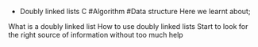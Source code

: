  - Doubly linked lists C #Algorithm #Data structure Here we learnt about;

What is a doubly linked list
How to use doubly linked lists
Start to look for the right source of information without too much help
